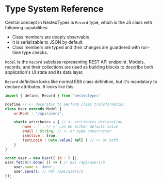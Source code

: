 # Type System Reference

Central concept in NestedTypes is `Record` type, which is the JS class with following capabilities:

- Class members are deeply observable.
- It is serializable to JSON by default.
- Class members are typed and their changes are guardered with run-time type checks.

`Model` is the `Record` subclass representing REST API endpoint. Models, records, and their collections
are used as building blocks to describe both application's UI state and its data layer.

`Record` definition looks like normal ES6 class definition, but it's mandatory to declare
attributes. It looks like this:

```javascript
import { define, Record } from 'nestedtypes'

@define // <- decorator to perform class transformation
class User extends Model {
    urlRoot : '/api/users',

    static attributes = { // <- attributes declaration
        name : '', // <- can be either default value
        email : String, // <- or type constructor
        isActive : true,
        lastLogin : Date.value( null ) // <- or both
    }
}

const user = new User({ id : 5 });
user.fetch().done( () => { // GET /api/users/5
    user.name = 'John';
    user.save(); // PUT /api/users/5
});
```

